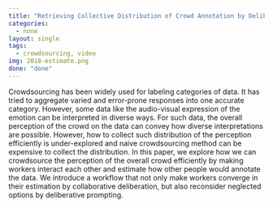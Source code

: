 ```yaml
---
title: "Retrieving Collective Distribution of Crowd Annotation by Deliberative Estimation on How Others Would Annotate"
categories:
  - none
layout: single
tags:
  - crowdsourcing, video
img: 2018-estimate.png
done: "done"
---
```

Crowdsourcing has been widely used for labeling categories of data. It has tried to aggregate varied and error-prone responses into one accurate category. However, some data like the audio-visual expression of the emotion can be interpreted in diverse ways. For such data, the overall perception of the crowd on the data can convey how diverse interpretations are possible. However, how to collect such distribution of the perception efficiently is under-explored and naive crowdsourcing method can be expensive to collect the distribution. In this paper, we explore how we can crowdsource the perception of the overall crowd efficiently by making workers interact each other and estimate how other people would annotate the data. We introduce a workflow that not only make workers converge in their estimation by collaborative deliberation, but also reconsider neglected options by deliberative prompting.